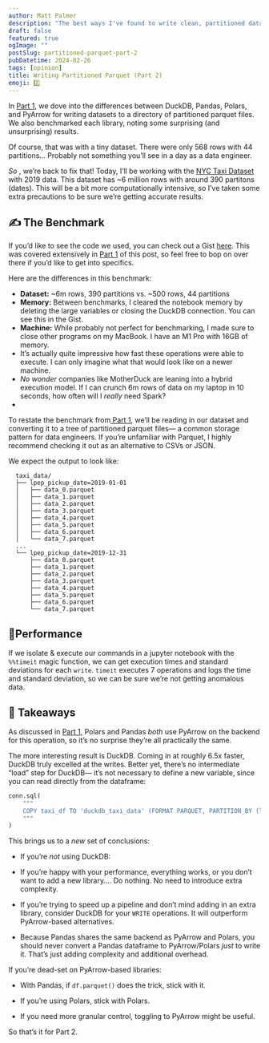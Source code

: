 ```yaml
---
author: Matt Palmer
description: "The best ways I've found to write clean, partitioned datasets in just a few lines— with Pandas, PyArrow, Polars, and DuckDB."
draft: false
featured: true
ogImage: ""
postSlug: partitioned-parquet-part-2
pubDatetime: 2024-02-26
tags: [opinion]
title: Writing Partitioned Parquet (Part 2)
emoji: 2️⃣
---
```


In [Part 1](https://open.substack.com/pub/casewhen/p/writing-partitioned-parquet?r=rnul&utm_campaign=post&utm_medium=web&showWelcomeOnShare=true), we dove into the differences between DuckDB, Pandas, Polars, and PyArrow for writing datasets to a directory of partitioned parquet files. We also benchmarked each library, noting some surprising (and unsurprising) results.

Of course, that was with a tiny dataset. There were only 568 rows with 44 partitions… Probably not something you’ll see in a day as a data engineer.

_So_ , we’re back to fix that! Today, I’ll be working with the [NYC Taxi Dataset](https://mavenanalytics.io/data-playground?order=-fields.numberOfRecords) with 2019 data. This dataset has ~6 million rows with around 390 partitons (dates). This will be a bit more computationally intensive, so I’ve taken some extra precautions to be sure we’re getting accurate results.

## ✍️ The Benchmark

If you’d like to see the code we used, you can check out a Gist [here](https://gist.github.com/mattppal/1e1eef95bf7cb29d1342566e5d2969dd). This was covered extensively in [Part 1](https://open.substack.com/pub/casewhen/p/writing-partitioned-parquet?r=rnul&utm_campaign=post&utm_medium=web&showWelcomeOnShare=true) of this post, so feel free to bop on over there if you’d like to get into specifics. 

Here are the differences in this benchmark:

*  **Dataset:** ~6m rows, 390 partitions vs. ~500 rows, 44 partitions
*  **Memory:** Between benchmarks, I cleared the notebook memory by deleting the large variables or closing the DuckDB connection. You can see this in the Gist.
*  **Machine:** While probably not perfect for benchmarking, I made sure to close other programs on my MacBook. I have an M1 Pro with 16GB of memory. 
  * It’s actually quite impressive how fast these operations were able to execute. I can only imagine what that would look like on a newer machine.
  *  _No wonder_ companies like MotherDuck are leaning into a hybrid execution model. If I can crunch 6m rows of data on my laptop in 10 seconds, how often will I _really_ need Spark?
  *  
To restate the benchmark from[ Part 1](https://open.substack.com/pub/casewhen/p/writing-partitioned-parquet?r=rnul&utm_campaign=post&utm_medium=web&showWelcomeOnShare=true), we’ll be reading in our dataset and converting it to a tree of partitioned parquet files— a common storage pattern for data engineers. If you’re unfamiliar with Parquet, I highly recommend checking it out as an alternative to CSVs or JSON. 

We expect the output to look like:
    
```
  taxi_data/
  ├── lpep_pickup_date=2019-01-01
  │   ├── data_0.parquet
  │   ├── data_1.parquet
  │   ├── data_2.parquet
  │   ├── data_3.parquet
  │   ├── data_4.parquet
  │   ├── data_5.parquet
  │   ├── data_6.parquet
  │   └── data_7.parquet
  ...
  └── lpep_pickup_date=2019-12-31
      ├── data_0.parquet
      ├── data_1.parquet
      ├── data_2.parquet
      ├── data_3.parquet
      ├── data_4.parquet
      ├── data_5.parquet
      ├── data_6.parquet
      └── data_7.parquet
```

## 🥇Performance

If we isolate & execute our commands in a jupyter notebook with the `%%timeit` magic function, we can get execution times and standard deviations for each `write`. `timeit` executes 7 operations and logs the time and standard deviation, so we can be sure we’re not getting anomalous data.

## 🤔 Takeaways

As discussed in [Part 1](https://open.substack.com/pub/casewhen/p/writing-partitioned-parquet?r=rnul&utm_campaign=post&utm_medium=web&showWelcomeOnShare=true), Polars and Pandas _both_ use PyArrow on the backend for this operation, so it’s no surprise they’re all practically the same.

The more interesting result is DuckDB. Coming in at roughly 6.5x faster, DuckDB truly excelled at the writes. Better yet, there’s no intermediate “load” step for DuckDB— it’s not necessary to define a new variable, since you can read directly from the dataframe:

```python    
conn.sql(
    """
    COPY taxi_df TO 'duckdb_taxi_data' (FORMAT PARQUET, PARTITION_BY (lpep_pickup_date), OVERWRITE_OR_IGNORE 1);
    """
)
```

This brings us to a _new_ set of conclusions:

* If you’re _not_ using DuckDB:

 * If you’re happy with your performance, everything works, or you don’t want to add a new library…. Do nothing. No need to introduce extra complexity.

 * If you’re trying to speed up a pipeline and don’t mind adding in an extra library, consider DuckDB for your `WRITE` operations. It will outperform PyArrow-based alternatives.

* Because Pandas shares the same backend as PyArrow and Polars, you should never convert a Pandas dataframe to PyArrow/Polars _just_ to write it. That’s just adding complexity and additional overhead. 

If you’re dead-set on PyArrow-based libraries:

* With Pandas, if `df.parquet()` does the trick, stick with it.

* If you’re using Polars, stick with Polars.

* If you need more granular control, toggling to PyArrow might be useful.

So that’s it for Part 2.